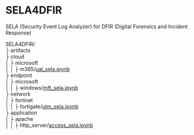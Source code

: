 # SELA4DFIR

SELA (Security Event Log Analyzer) for DFIR (Digital Forensics and Incident Response)

SELA4DFIR/ <br>
├ artifacts <br>
├ cloud <br>
│ ├ microsoft <br>
│ │ ├ m365/[ual_sela.ipynb](./cloud/microsoft/m365/ual_sela.ipynb) <br>
├ endpoint <br>
│ ├ microsoft <br>
│ │ ├ windows/[mft_sela.ipynb](./endpoint/microsoft/windows/mft_sela.ipynb) <br>
├ network <br>
│ ├ fortinet <br>
│ │ ├ fortigate/[utm_sela.ipynb](./endpoint/microsoft/windows/utm_sela.ipynb) <br>
├ application <br>
│ ├ apache <br>
│ │ ├ http_server/[access_sela.ipynb](./cloud/microsoft/m365/access_sela.ipynb) <br>
